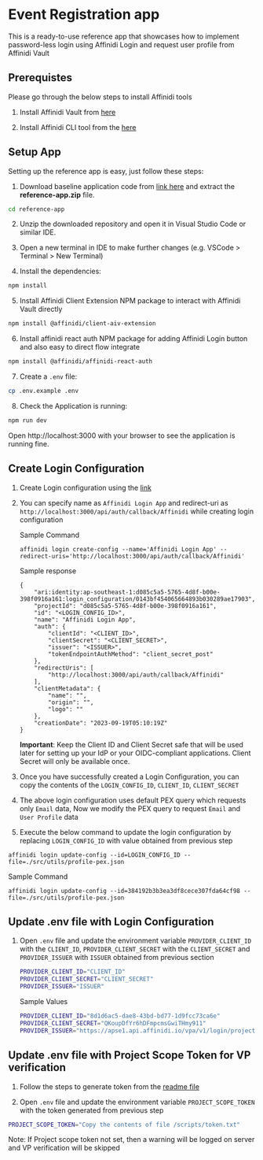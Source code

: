 # Event Registration app

This is a ready-to-use reference app that showcases how to implement password-less login using Affinidi Login and request user profile from Affinidi Vault 

## Prerequistes

Please go through the below steps to install Affinidi tools
1. Install Affinidi Vault from [here](https://dev.docs.affinidi.com/labs/affinidi-login-nextjs/#before-you-begin-i-classfa-solid-fa-stari)

2. Install Affinidi CLI tool from the [here](https://dev.docs.affinidi.com/dev-tools/affinidi-cli/)

## Setup App

Setting up the reference app is easy, just follow these steps:  
1. Download baseline application code from [link here](here) and extract the **reference-app.zip** file.

```bash
cd reference-app
```

2. Unzip the downloaded repository and open it in Visual Studio Code or similar IDE.

3. Open a new terminal in IDE to make further changes (e.g. VSCode > Terminal > New Terminal)

4. Install the dependencies:

```bash
npm install
```

5. Install Affinidi Client Extension NPM package to interact with Affinidi Vault directly

```bash
npm install @affinidi/client-aiv-extension
```  
6. Install affinidi react auth NPM package for adding Affinidi Login button and also easy to direct flow integrate 

```bash
npm install @affinidi/affinidi-react-auth
```  

7. Create a `.env` file:
```bash
cp .env.example .env
```

8. Check the Application is running:
```bash
npm run dev
```
Open http://localhost:3000 with your browser to see the application is running fine.

## Create Login Configuration
1. Create Login configuration using the [link](https://dev.docs.affinidi.com/docs/affinidi-login/login-configuration/#create-a-login-configuration) 

2. You can specify name as `Affinidi Login App` and redirect-uri as `http://localhost:3000/api/auth/callback/Affinidi` while creating login configuration

    Sample Command
    ```
    affinidi login create-config --name='Affinidi Login App' --redirect-uris='http://localhost:3000/api/auth/callback/Affinidi'
    ```

    Sample response
    ```
    {
        "ari:identity:ap-southeast-1:d085c5a5-5765-4d8f-b00e-398f0916a161:login_configuration/0143bf454065664893b030289ae17903",
        "projectId": "d085c5a5-5765-4d8f-b00e-398f0916a161",
        "id": "<LOGIN_CONFIG_ID>",
        "name": "Affinidi Login App",
        "auth": {
            "clientId": "<CLIENT_ID>",
            "clientSecret": "<CLIENT_SECRET>",
            "issuer": "<ISSUER>",
            "tokenEndpointAuthMethod": "client_secret_post"
        },
        "redirectUris": [
            "http://localhost:3000/api/auth/callback/Affinidi"
        ],
        "clientMetadata": {
            "name": "",
            "origin": "",
            "logo": ""
        },
        "creationDate": "2023-09-19T05:10:19Z"
    }

    ```

    **Important**: Keep the Client ID and Client Secret safe that will be used later for setting up your IdP or your OIDC-compliant applications. Client Secret will only be available once.
3. Once you have successfully created a Login Configuration, you can copy the contents of the `LOGIN_CONFIG_ID`, `CLIENT_ID`, `CLIENT_SECRET`
4. The above login configuration uses default PEX query which requests only `Email` data, Now we modify the PEX query to request `Email` and `User Profile` data
5. Execute the below command to update the login configuration by replacing `LOGIN_CONFIG_ID` with value obtained from previous step
 
```
affinidi login update-config --id=LOGIN_CONFIG_ID --file=./src/utils/profile-pex.json
``` 
Sample Command
```
affinidi login update-config --id=384192b3b3ea3df8cece307fda64cf98 --file=./src/utils/profile-pex.json
```


## Update .env file with Login Configuration
1. Open `.env` file and update the environment variable `PROVIDER_CLIENT_ID` with the `CLIENT_ID`,  `PROVIDER_CLIENT_SECRET` with the `CLIENT_SECRET` and `PROVIDER_ISSUER` with `ISSUER` obtained from previous section

    ```bash
    PROVIDER_CLIENT_ID="CLIENT_ID"
    PROVIDER_CLIENT_SECRET="CLIENT_SECRET"
    PROVIDER_ISSUER="ISSUER"
    ```
    Sample Values
    ```bash
    PROVIDER_CLIENT_ID="8d1d6ac5-dae8-43bd-bd77-1d9fcc73ca6e"
    PROVIDER_CLIENT_SECRET="QKoupDfYr6hDFmpcmsGwiTHmy911"
    PROVIDER_ISSUER="https://apse1.api.affinidi.io/vpa/v1/login/project/d085c5a5-5765-4d8f-b00e-398f0916a161"
    ```

## Update .env file with Project Scope Token for VP verification
1. Follow the steps to generate token from the [readme file](/scripts/README.MD)

2. Open `.env` file and update the environment variable `PROJECT_SCOPE_TOKEN` with the token generated from previous step
```bash
PROJECT_SCOPE_TOKEN="Copy the contents of file /scripts/token.txt"
```
Note: If Project scope token not set, then a warning will be logged on server and VP verification will be skipped


